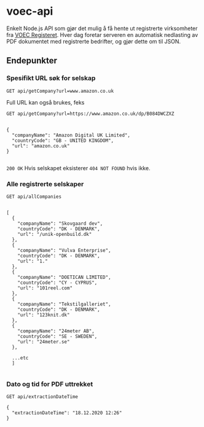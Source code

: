 # voec-api
 
Enkelt Node.js API som gjør det mulig å få hente ut registrerte virksomheter fra [VOEC Registeret](https://www.toll.no/no/netthandel/1.april/voec/). Hver dag foretar serveren en automatisk nedlasting av PDF dokumentet med registrerte bedrifter, og gjør dette om til JSON. 


## Endepunkter

### Spesifikt URL søk for selskap

`GET api/getCompany?url=www.amazon.co.uk`

Full URL kan også brukes, feks 

`GET api/getCompany?url=https://www.amazon.co.uk/dp/B084DWCZXZ `

```

{
  "companyName": "Amazon Digital UK Limited",
  "countryCode": "GB - UNITED KINGDOM",
  "url": "amazon.co.uk"
}


```

`200 OK` Hvis selskapet eksisterer `404 NOT FOUND` hvis ikke. 


### Alle registrerte selskaper

`GET api/allCompanies`

```

[
  {
    "companyName": "Skovgaard dev",
    "countryCode": "DK - DENMARK",
    "url": "/unik-openbuild.dk"
  },
  {
    "companyName": "Vulva Enterprise",
    "countryCode": "DK - DENMARK",
    "url": "1."
  },
  {
    "companyName": "DOETICAN LIMITED",
    "countryCode": "CY - CYPRUS",
    "url": "101reel.com"
  },
  {
    "companyName": "Tekstilgalleriet",
    "countryCode": "DK - DENMARK",
    "url": "123knit.dk"
  },
  {
    "companyName": "24meter AB",
    "countryCode": "SE - SWEDEN",
    "url": "24meter.se"
  },
  
  ...etc
  ]


```

### Dato og tid for PDF uttrekket

`GET api/extractionDateTime`


````
{
  "extractionDateTime": "18.12.2020 12:26"
}
````
